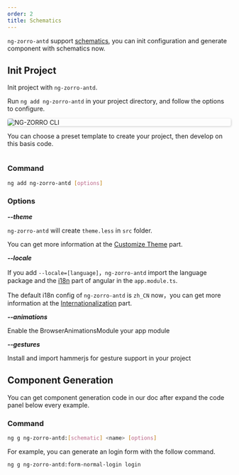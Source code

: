 ```yaml
---
order: 2
title: Schematics
---
```

`ng-zorro-antd` support [schematics](https://blog.angular.io/schematics-an-introduction-dc1dfbc2a2b2), you can init configuration and generate component with schematics now.

## Init Project

Init project with `ng-zorro-antd`.

Run `ng add ng-zorro-antd` in your project directory, and follow the options to configure.

<img alt="NG-ZORRO CLI" style="display: block; border-radius: 4px; box-shadow: 1px 1px 4px 0px rgba(0, 0, 0, 0.2);" src="https://img.alicdn.com/tfs/TB19fFHdkxz61VjSZFtXXaDSVXa-680-243.svg">

You can choose a preset template to create your project, then develop on this basis code.

<img alt aria-hidden="true" style="display: block; border-radius: 4px; box-shadow: 1px 1px 4px 0px rgba(0, 0, 0, 0.2); max-width: 680px;" src="https://img.alicdn.com/tfs/TB1IC0TeEWF3KVjSZPhXXXclXXa-2000-1078.png">

### Command

```bash
ng add ng-zorro-antd [options]
```

### Options

***--theme***

`ng-zorro-antd` will create `theme.less` in `src` folder.

You can get more information at the [Customize Theme](/docs/customize-theme/en) part.

***--locale***

If you add `--locale=[language]`，`ng-zorro-antd` import the language package and the [i18n](https://angular.io/guide/i18n) part of angular in the `app.module.ts`.

The default i18n config of `ng-zorro-antd` is `zh_CN` now，you can get more information at the [Internationalization](/docs/i18n/en) part.

***--animations***

Enable the BrowserAnimationsModule your app module

***--gestures***

Install and import hammerjs for gesture support in your project

## Component Generation

You can get component generation code in our doc after expand the code panel below every example.

### Command

```bash
ng g ng-zorro-antd:[schematic] <name> [options]
```

For example, you can generate an login form with the follow command.

```bash
ng g ng-zorro-antd:form-normal-login login
```
